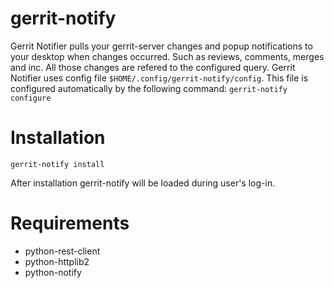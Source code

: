 gerrit-notify
=============
Gerrit Notifier pulls your gerrit-server changes and popup notifications to your desktop when changes occurred. Such as reviews, comments, merges and inc. All those changes are refered to the configured query.
Gerrit Notifier uses config file `$HOME/.config/gerrit-notify/config`. This file is configured automatically by the following command:
`gerrit-notify configure`

Installation
============
`gerrit-notify install`

After installation gerrit-notify will be loaded during user's log-in.

Requirements
===========
* python-rest-client
* python-httplib2
* python-notify
